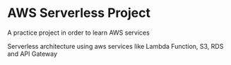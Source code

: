 # AWS Serverless Project
A practice project in order to learn AWS services

Serverless architecture using aws services like Lambda Function, S3, RDS and API Gateway
